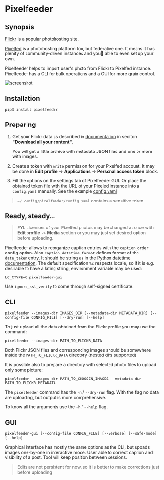 # Pixelfeeder

## Synopsis

[Flickr](https://www.flickr.com/) is a popular photohosting site.

[Pixelfed](https://pixelfed.org/) is a photohosting platform too, but
federative one. It means it has plenity of community-driven instances and you
able to even set up your own.

Pixelfeeder helps to import user's photo from Flickr to Pixelfed instance.
Pixelfeeder has a CLI for bulk operations and a GUI for more grain control.

![screenshot](https://gitlab.com/bergentroll/pixelfeeder/-/raw/main/assets/screenshot-main.jpg)

## Installation

```shell
pip3 install pixelfeeder
```

## Preparing

1. Get your Flickr data as described in
   [documentation](https://www.flickrhelp.com/hc/en-us/articles/4404079675156-Downloading-content-from-Flickr)
   in seciton __"Download all your content"__.

   You will get a little archive with metadata JSON files and one or more with images.

2. Create a token  with `write` permission for your Pixelfed account. It may be
   done in __Edit profile__ -> __Applications__ -> __Personal access token__
   block.

3. Fill the options on the settings tab of Pixelfeeder GUI. Or place the
   obtained token file with the URL of your Pixeled instance into a
   `config.yaml` manually. See the example [config.yaml](./config.yaml)

> `~/.config/pixelfeeder/config.yaml` contains a sensitive token


## Ready, steady...

> FYI: Licenses of your Pixelfed photos may be changed at once with __Edit
> profile__ `->` __Media__ section or you may just set desired option before
> uploading.

Pixelfeeder allows to reorganize caption entries with the `caption_order` config
option. Also `caption_datetime_format` defines format of the `date_taken`
entry. It should be string as in the [Python datetime
documentation](https://docs.python.org/3/library/datetime.html#strftime-and-strptime-format-codes).
The default specification `%c` respects locale, so if it is e.g. desirable to have
a lating string, environment variable may be used:

```shell
LC_CTYPE=C pixelfeeder-gui
```

Use `ignore_ssl_verify` to come through self-signed certificate.


## CLI

```shell
pixelfeeder --images-dir IMAGES_DIR [--metadata-dir METADATA_DIR] [--config-file CONFIG_FILE] [--dry-run] [--help]
```

To just upload all the data obtained from the Flickr profile you may use the
command:

```shell
pixelfeeder --images-dir PATH_TO_FLICKR_DATA
```

Both Flickr JSON files and corresponding images should be somewhere inside the
`PATH_TO_FLICKR_DATA` directory (nested dirs supported).

It is possible also to prepare a directory with selected photo files to upload only
some picture:

```shell
pixelfeeder --images-dir PATH_TO_CHOOSEN_IMAGES --metadata-dir PATH_TO_FLICKR_METADATA
```

The `pixelfeeder` command has the `-n` / `--dry-run` flag. With the flag no data
are uploading, but output is more comprehensive.

To know all the arguments use the `-h` / `--help` flag.

## GUI

```shell
pixelfeeder-gui [--config-file CONFIG_FILE] [--verbose] [--safe-mode] [--help]
```

Graphical interface has mostly the same options as the CLI, but upoads images
one-by-one in interactive mode. User able to correct caption and visibility
of a post. Tool will keep position between sessions.

> Edits are not persistent for now, so it is better to make corrections just
> before uploading
